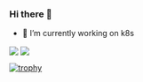### Hi there 👋

- 🔭 I’m currently working on k8s

<span>
  <img align="center" src="https://github-readme-stats.vercel.app/api?username=vivekcs0114&count_private=true&show_icons=true" />
</span>
<span>
  <img align="center" src="https://github-readme-stats.vercel.app/api/top-langs/?username=vivekcs0114&theme=&layout=compact" />
</span>

[![trophy](https://github-profile-trophy.vercel.app/?username=vivekcs0114)](https://github.com/ryo-ma/github-profile-trophy)
